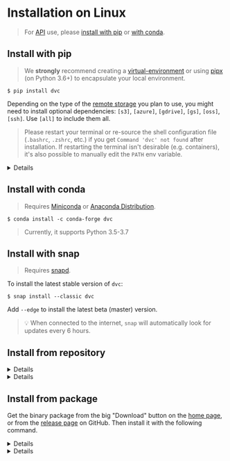 # Installation on Linux

> For [API](/doc/api-reference) use, please
> [install with pip](#install-with-pip) or [with conda](#install-with-conda).

## Install with pip

> We **strongly** recommend creating a
> [virtual-environment](https://packaging.python.org/tutorials/installing-packages/#creating-virtual-environments)
> or using
> [pipx](https://packaging.python.org/guides/installing-stand-alone-command-line-tools/)
> (on Python 3.6+) to encapsulate your local environment.

```dvc
$ pip install dvc
```

Depending on the type of the [remote storage](/doc/command-reference/remote) you
plan to use, you might need to install optional dependencies: `[s3]`, `[azure]`,
`[gdrive]`, `[gs]`, `[oss]`, `[ssh]`. Use `[all]` to include them all.

> Please restart your terminal or re-source the shell configuration file
> (`.bashrc`, `.zshrc`, etc.) if you get `Command 'dvc' not found` after
> installation. If restarting the terminal isn't desirable (e.g. containers),
> it's also possible to manually edit the `PATH` env variable.

<details>

### Example: How to install DVC with support for Amazon S3 storage

```dvc
$ pip install 'dvc[s3]'
```

In this case it installs `boto3` library as well, besides DVC.

</details>

## Install with conda

> Requires [Miniconda](https://docs.conda.io/en/latest/miniconda.html) or
> [Anaconda Distribution](https://docs.anaconda.com/anaconda/).

```dvc
$ conda install -c conda-forge dvc
```

> Currently, it supports Python 3.5-3.7

## Install with snap

> Requires [snapd](https://snapcraft.io/docs/installing-snapd).

To install the latest stable version of `dvc`:

```dvc
$ snap install --classic dvc
```

Add `--edge` to install the latest beta (master) version.

> 💡 When connected to the internet, `snap` will automatically look for updates
> every 6 hours.

## Install from repository

<details>

### On Debian/Ubuntu

```dvc
$ sudo wget \
       https://dvc.org/deb/dvc.list \
       -O /etc/apt/sources.list.d/dvc.list
$ sudo apt update
$ sudo apt install dvc
```

</details>

<details>

### On Fedora/CentOS

```dvc
$ sudo wget \
       https://dvc.org/rpm/dvc.repo \
       -O /etc/yum.repos.d/dvc.repo
$ sudo yum update
$ sudo yum install dvc
```

</details>

## Install from package

Get the binary package from the big "Download" button on the [home page](/), or
from the [release page](https://github.com/iterative/dvc/releases/) on GitHub.
Then install it with the following command.

<details>

### On Debian/Ubuntu

```dvc
$ sudo apt install ./dvc_0.62.1_amd64.deb
```

</details>

<details>

### On Fedora/CentOS

```dvc
$ sudo yum install dvc-0.62.1-1.x86_64.rpm
```

</details>
